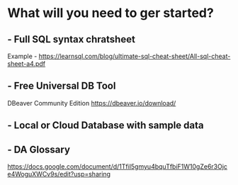 # What will you need to ger started?

## - Full SQL syntax chratsheet
Example - https://learnsql.com/blog/ultimate-sql-cheat-sheet/All-sql-cheat-sheet-a4.pdf

## - Free Universal DB Tool
DBeaver Community Edition
https://dbeaver.io/download/

## - Local or Cloud Database with sample data

## - DA Glossary
https://docs.google.com/document/d/1Tfil5gmyu4bquTfbiF1W10gZe6r3Ojce4WoguXWCv9s/edit?usp=sharing
